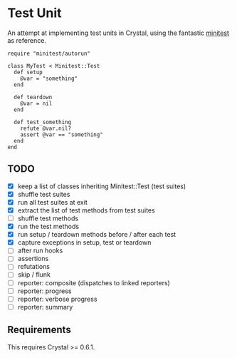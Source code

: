# Test Unit

An attempt at implementing test units in Crystal, using the fantastic
[minitest](https://github.com/seattlerb/minitest) as reference.

```crystal
require "minitest/autorun"

class MyTest < Minitest::Test
  def setup
    @var = "something"
  end

  def teardown
    @var = nil
  end

  def test_something
    refute @var.nil?
    assert @var == "something"
  end
end
```

## TODO

- [x] keep a list of classes inheriting Minitest::Test (test suites)
- [x] shuffle test suites
- [x] run all test suites at exit
- [x] extract the list of test methods from test suites
- [ ] shuffle test methods
- [x] run the test methods
- [x] run setup / teardown methods before / after each test
- [x] capture exceptions in setup, test or teardown
- [ ] after run hooks
- [ ] assertions
- [ ] refutations
- [ ] skip / flunk
- [ ] reporter: composite (dispatches to linked reporters)
- [ ] reporter: progress
- [ ] reporter: verbose progress
- [ ] reporter: summary

## Requirements

This requires Crystal >= 0.6.1.
